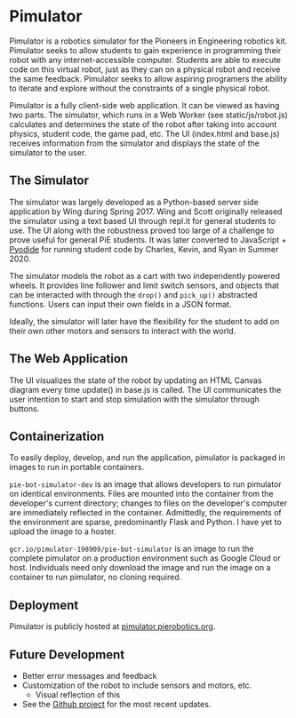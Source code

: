 # Pimulator

Pimulator is a robotics simulator for the Pioneers in Engineering robotics kit. 
Pimulator seeks to allow students to gain experience in programming their robot with any internet-accessible computer. 
Students are able to execute code on this virtual robot, just as they can on a physical robot and receive the same feedback. 
Pimulator seeks to allow aspiring programers the ability to iterate and explore without the constraints of a single physical robot.

Pimulator is a fully client-side web application. It can be viewed as having two parts. 
The simulator, which runs in a Web Worker (see static/js/robot.js) calculates and determines the state of the robot after taking into account physics, student code, the game pad, etc. 
The UI (index.html and base.js) receives information from the simulator and displays the state of the simulator to the user.

## The Simulator

The simulator was largely developed as a Python-based server side application by Wing during Spring 2017. Wing and Scott originally released the simulator using a text based UI through repl.it for general students to use. The UI along with the robustness proved too large of a challenge to prove useful for general PiE students. It was later converted to JavaScript + [Pyodide](https://github.com/iodide-project/pyodide) for running student code by Charles, Kevin, and Ryan in Summer 2020.

The simulator models the robot as a cart with two independently powered wheels. 
It provides line follower and limit switch sensors, and objects that can be interacted with through the `drop()` and `pick_up()` abstracted functions. 
Users can input their own fields in a JSON format.

Ideally, the simulator will later have the flexibility for the student to add on their own other motors and sensors to interact with the world.

## The Web Application

The UI visualizes the state of the robot by updating an HTML Canvas diagram every time update() in base.js is called. The UI communicates the user intention to start and stop simulation with the simulator through buttons. 

## Containerization

To easily deploy, develop, and run the application, pimulator is packaged in images to run in portable containers.

`pie-bot-simulator-dev` is an image that allows developers to run pimulator on identical environments. Files are mounted into the container from the developer's current directory; changes to files on the developer's computer are immediately reflected in the container. Admittedly, the requirements of the environment are sparse, predominantly Flask and Python. I have yet to upload the image to a hoster.

`gcr.io/pimulator-198909/pie-bot-simulator` is an image to run the complete pimulator on a production environment such as Google Cloud or host. Individuals need only download the image and run the image on a container to run pimulator, no cloning required.

## Deployment

Pimulator is publicly hosted at [pimulator.pierobotics.org](https://pimulator.pierobotics.org/).

## Future Development

* Better error messages and feedback
* Customization of the robot to include sensors and motors, etc.
    - Visual reflection of this
* See the [Github project](https://github.com/pioneers/pimulator-js/projects/1) for the most recent updates.


